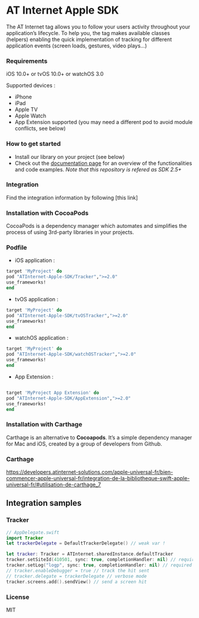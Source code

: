 # AT Internet Apple SDK

The AT Internet tag allows you to follow your users activity throughout your application’s lifecycle.
To help you, the tag makes available classes (helpers) enabling the quick implementation of tracking for different application events (screen loads, gestures, video plays…)

### Requirements
iOS 10.0+ or tvOS 10.0+ or watchOS 3.0

Supported devices : 
* iPhone 
* iPad 
* Apple TV 
* Apple Watch
* App Extension supported (you may need a different pod to avoid module conflicts, see below)

### How to get started
  - Install our library on your project (see below)
  - Check out the [documentation page] for an overview of the functionalities and code examples. _Note that this repository is refered as SDK 2.5+_

### Integration
Find the integration information by following [this link]

### Installation with CocoaPods

CocoaPods is a dependency manager which automates and simplifies the process of using 3rd-party libraries in your projects.

### Podfile

  - iOS application : 

```ruby
target 'MyProject' do
pod "ATInternet-Apple-SDK/Tracker",">=2.0"
use_frameworks!
end
```
  - tvOS application : 

```ruby
target 'MyProject' do
pod "ATInternet-Apple-SDK/tvOSTracker",">=2.0"
use_frameworks!
end
```
  - watchOS application : 

```ruby
target 'MyProject' do
pod "ATInternet-Apple-SDK/watchOSTracker",">=2.0"
use_frameworks!
end
```


  - App Extension : 

```ruby

target 'MyProject App Extension' do
pod "ATInternet-Apple-SDK/AppExtension",">=2.0" 
use_frameworks!
end
```

### Installation with Carthage

Carthage is an alternative to **Cocoapods**. It’s a simple dependency manager for Mac and iOS, created by a group of developers from Github.

### Carthage

https://developers.atinternet-solutions.com/apple-universal-fr/bien-commencer-apple-universal-fr/integration-de-la-bibliotheque-swift-apple-universal-fr/#utilisation-de-carthage_7

## Integration samples
### Tracker
```swift
// AppDelegate.swift
import Tracker
let trackerDelegate = DefaultTrackerDelegate() // weak var !

let tracker: Tracker = ATInternet.sharedInstance.defaultTracker
tracker.setSiteId(410501, sync: true, completionHandler: nil) // required
tracker.setLog("logp", sync: true, completionHandler: nil) // required
// tracker.enableDebugger = true // track the hit sent
// tracker.delegate = trackerDelegate // verbose mode
tracker.screens.add().sendView() // send a screen hit
```

### License
MIT

   [documentation page]: <https://developers.atinternet-solutions.com/apple-universal-en/getting-started-apple-universal-en/integration-of-the-swift-library-apple-universal-en/>
   [here]: <https://developers.atinternet-solutions.com/apple-universal-fr/contenus-de-lapplication-apple-universal-fr/rich-media-apple-universal-fr/#refresh-dynamique-2-9_3/>
